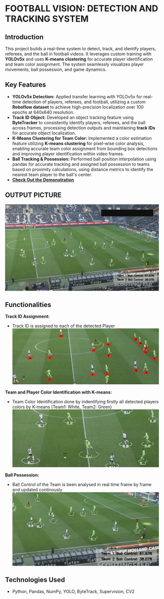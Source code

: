 # FOOTBALL VISION: DETECTION AND TRACKING SYSTEM

## Introduction
This project builds a real-time system to detect, track, and identify players, referees, and the ball in football videos. It leverages custom training with **YOLOv5x** and uses **K-means clustering** for accurate player identification and team color assignment. The system seamlessly visualizes player movements, ball possession, and game dynamics.


## Key Features
- **YOLOv5x Detection:**	Applied transfer learning with YOLOv5x for real-time detection of players, referees, and football, utilizing a custom **Roboflow dataset** to achieve high-precision localization over 100 epochs at 640x640 resolution.
- **Track ID Object:**	Developed an object tracking feature using **ByteTracker** to consistently identify players, referees, and the ball across frames, processing detection outputs and maintaining **track IDs** for accurate object localization.
- **K-Means Clustering for Team Color:**  Implemented a color estimation feature utilizing **K-means clustering** for pixel-wise color analysis, enabling accurate team color assignment from bounding box detections and improving player identification within video frames. 
- **Ball Tracking & Possession:**	Performed ball position interpolation using pandas for accurate tracking and assigned ball possession to teams based on proximity calculations, using distance metrics to identify the nearest team player to the ball's center.
- **[Check Out the Demonstration](https://youtu.be/U8vdIITPX2s?si=ZOdI3MsBSkIyBZzF)**


## OUTPUT PICTURE
  <img src="images/final_output.png" alt="Output_picture" />



## Functionalities

**Track ID Assignment:**
- Track ID is assigned to each of the detected Player
  <img src="images/track_id.png" alt="Track ID Assignment" width="600" />

**Team and Player Color Identification with K-means:**
- Team Color Identification done by indentifying firstly all detected players colors by K-means
  (Team1: White, Team2: Green)
  <img src="images/k-means.png" alt="K-Means" width="600" />

**Ball Possession:**
- Ball Control of the Team is been analysed in real time frame by frame and updated continously
  <img src="images/possession.png" alt="Ball Possession" width="600" />

## Technologies Used
- Python, Pandas, NumPy, YOLO, ByteTrack, Supervision, CV2
